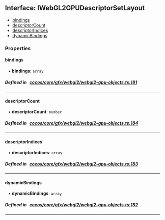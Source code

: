 ## Interface: IWebGL2GPUDescriptorSetLayout

- [bindings](#bindings)
- [descriptorCount](#descriptorCount)
- [descriptorIndices](#descriptorIndices)
- [dynamicBindings](#dynamicBindings)

### Properties

#### bindings

<div style="margin-left: 10px;">


• **bindings**: ``array``

</div>

##### Defined in &nbsp;   [cocos/core/gfx/webgl2/webgl2-gpu-objects.ts:181](https://github.com/cocos-creator/engine/blob/c7bf6b8a9/cocos/core/gfx/webgl2/webgl2-gpu-objects.ts#L181)&nbsp;
___
#### descriptorCount

<div style="margin-left: 10px;">


• **descriptorCount**: ``number``

</div>

##### Defined in &nbsp;   [cocos/core/gfx/webgl2/webgl2-gpu-objects.ts:184](https://github.com/cocos-creator/engine/blob/c7bf6b8a9/cocos/core/gfx/webgl2/webgl2-gpu-objects.ts#L184)&nbsp;
___
#### descriptorIndices

<div style="margin-left: 10px;">


• **descriptorIndices**: ``array``

</div>

##### Defined in &nbsp;   [cocos/core/gfx/webgl2/webgl2-gpu-objects.ts:183](https://github.com/cocos-creator/engine/blob/c7bf6b8a9/cocos/core/gfx/webgl2/webgl2-gpu-objects.ts#L183)&nbsp;
___
#### dynamicBindings

<div style="margin-left: 10px;">


• **dynamicBindings**: ``array``

</div>

##### Defined in &nbsp;   [cocos/core/gfx/webgl2/webgl2-gpu-objects.ts:182](https://github.com/cocos-creator/engine/blob/c7bf6b8a9/cocos/core/gfx/webgl2/webgl2-gpu-objects.ts#L182)&nbsp;
___
